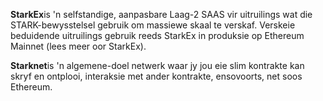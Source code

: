 **StarkEx**is 'n selfstandige, aanpasbare Laag-2 SAAS vir uitruilings wat die STARK-bewysstelsel gebruik om massiewe skaal te verskaf. Verskeie beduidende uitruilings gebruik reeds StarkEx in produksie op Ethereum Mainnet (lees meer oor StarkEx).

**Starknet**is 'n algemene-doel netwerk waar jy jou eie slim kontrakte kan skryf en ontplooi, interaksie met ander kontrakte, ensovoorts, net soos Ethereum.